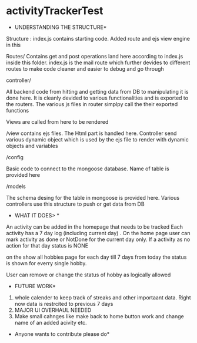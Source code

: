 # activityTrackerTest

* UNDERSTANDING THE STRUCTURE*

Structure :
index.js contains starting code. Added route and ejs view engine in this

Routes/
Contains get and post operations land here according to index.js inside this folder. 
index.js is the mail route which further devides to different routes to make code cleaner and easier to debug and go through

controller/

All backend code from hitting and getting data from DB to manipulating it is done here. It is cleanly devided to various functionalities and is exported to the routers. 
The various js files in router simplpy call the their exported functions

Views are called from here to be rendered

/view
contains ejs files. The Html part is handled here. Controller send various dynamic object which is used by the ejs file to render with dynamic objects and variables 

/config

Basic code to connect to the mongoose database. Name of table is provided here

/models

The schema desing for the table in mongoose is provided here. Various controllers use this structure to push or get data from DB

* WHAT IT DOES> *

An activity can be added in the homepage that needs to be tracked
Each activity has a 7 day log (including current day) . 
On the home page user can mark activity as done or NotDone for the current day only. 
If a activity as no action for that day status is NONE

on the show all hobbies page for each day till 7 days from today the status is shown for everry single hobby.

User can remove or change the status of hobby as logically allowed

* FUTURE WORK*
1) whole calender to keep track of streaks and other importaant data. Right now data is restrcited to previous 7 days
2) MAJOR UI OVERHAUL NEEDED
3) Make small cahnges like make back to home button work and change name of an added acivity etc.

* Anyone wants to contribute please do*
